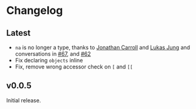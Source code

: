 # Changelog

## Latest

- `na` is no longer a type, thanks to [Jonathan Carroll](https://github.com/jonocarroll) and
[Lukas Jung](https://github.com/lhdjung)
and conversations in [#67](https://github.com/vapourlang/vapour/issues/67),
and [#62](https://github.com/vapourlang/vapour/issues/62)
- Fix declaring `objects` inline
- Fix, remove wrong accessor check on `[` and `[[`

## v0.0.5

Initial release.
